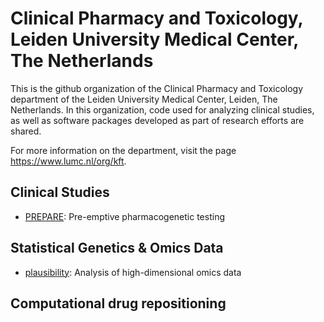 #  Clinical Pharmacy and Toxicology, Leiden University Medical Center, The Netherlands

This is the github organization of the Clinical Pharmacy and Toxicology department of the Leiden University Medical Center, Leiden, The Netherlands. In this organization, code used for analyzing clinical studies, as well as software packages developed as part of research efforts are shared.

For more information on the department, visit the page https://www.lumc.nl/org/kft.

## Clinical Studies

 * [PREPARE](https://github.com/KFTleiden/PREPARE): Pre-emptive pharmacogenetic testing

## Statistical Genetics & Omics Data

 * [plausibility](https://github.com/KFTleiden/plausibility): Analysis of high-dimensional omics data

## Computational drug repositioning

